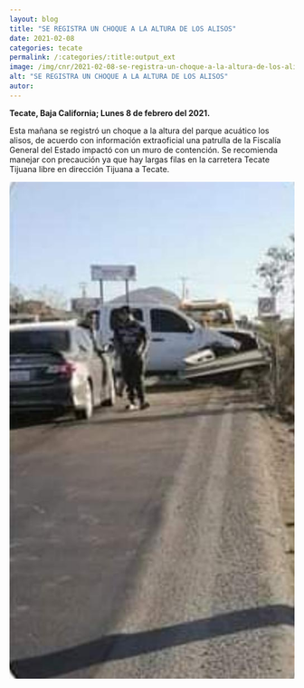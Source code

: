 ```yaml
---
layout: blog
title: "SE REGISTRA UN CHOQUE A LA ALTURA DE LOS ALISOS"
date: 2021-02-08
categories: tecate
permalink: /:categories/:title:output_ext
image: /img/cnr/2021-02-08-se-registra-un-choque-a-la-altura-de-los-alisos.jpg
alt: "SE REGISTRA UN CHOQUE A LA ALTURA DE LOS ALISOS"
autor:
---
```


**Tecate, Baja California; Lunes 8 de febrero del 2021.** 

Esta mañana se registró un choque a la altura del parque acuático los alisos, de acuerdo con información extraoficial una patrulla de la Fiscalía General del Estado impactó con un muro de contención. 
Se recomienda manejar con precaución ya que hay largas filas en la carretera Tecate Tijuana libre en dirección Tijuana a Tecate.

<div id="carouselExampleSlidesOnly" class="carousel slide" data-ride="carousel">
  <div class="carousel-inner">
    <div class="carousel-item active">
       <img class="d-block w-100" src="/img/cnr/2021-02-08-se-registra-un-choque-a-la-altura-de-los-alisos.jpg" loading="lazy"  alt="SE REGISTRA UN CHOQUE A LA ALTURA DE LOS ALISOS">
    </div>
  </div>
</div>
